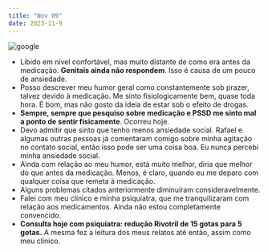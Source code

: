 ```yaml
---
title: "Nov 09"
date: 2023-11-9
---
```


![google](https://encrypted-tbn0.gstatic.com/images?q=tbn:ANd9GcS35HU0De6K4K3rNLrbuROMBdloaSNleZV1Ew&usqp=CAU)

- Libido em nível confortável, mas muito distante de como era antes da medicação. **Genitais ainda não respondem**. Isso é causa de um pouco de ansiedade.
- Posso descrever meu humor geral como constantemente sob prazer, talvez devido à medicação. Me sinto fisiologicamente bem, quase toda hora. É bom, mas não gosto da ideia de estar sob o efeito de drogas.
- **Sempre, sempre que pesquiso sobre medicação e PSSD me sinto mal a ponto de sentir fisicamente**. Ocorreu hoje. 
- Devo admitir que sinto que tenho menos ansiedade social. Rafael e algumas outras pessoas já comentaram comigo sobre minha agitação no contato social, então isso pode ser uma coisa boa. Eu nunca percebi minha ansiedade social.
- Ainda com relação ao meu humor, está muito melhor, diria que melhor do que antes da medicação. Menos, é claro, quando eu me deparo com qualquer coisa que remeta à medicação. 
- Alguns problemas citados anteriormente diminuíram consideravelmente. 
- Falei com meu clínico e minha psiquiatra, que me tranquilizaram com relação aos medicamentos. Ainda não estou completamente convencido.
- **Consulta hoje com psiquiatra: redução Rivotril de 15 gotas para 5 gotas.** A mesma fez a leitura dos meus relatos até então, assim como meu clínico.


